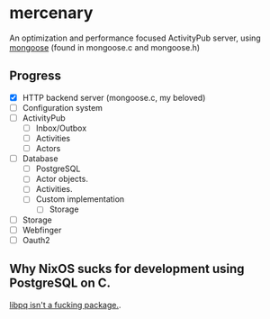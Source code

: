 # mercenary
An optimization and performance focused ActivityPub server, using [mongoose](https://github.com/cesanta/mongoose) (found in mongoose.c and mongoose.h)

## Progress
- [x] HTTP backend server (mongoose.c, my beloved)
- [ ] Configuration system
- [ ] ActivityPub
    - [ ] Inbox/Outbox
    - [ ] Activities
    - [ ] Actors
- [ ] Database
    - [ ] PostgreSQL
    - [ ] Actor objects.
    - [ ] Activities.
    - [ ] Custom implementation
        - [ ] Storage
- [ ] Storage
- [ ] Webfinger
- [ ] Oauth2

## Why NixOS sucks for development using PostgreSQL on C.

[libpq isn't a fucking package.](https://github.com/NixOS/nixpkgs/issues/61580).